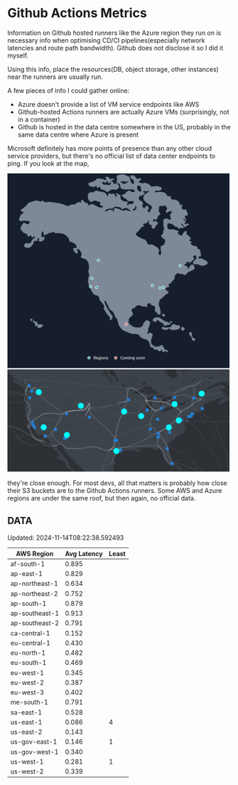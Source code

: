 # Github Actions Metrics
Information on Github hosted runners like the Azure region they run on is
necessary info when optimising CD/CI pipelines(especially network latencies and
route path bandwidth). Github does not disclose it so I did it myself.

Using this info, place the resources(DB, object storage, other instances) near
the runners are usually run.

A few pieces of info I could gather online:

- Azure doesn't provide a list of VM service endpoints like AWS
- Github-hosted Actions runners are actually Azure VMs (surprisingly, not in a
  container)
- Github is hosted in the data centre somewhere in the US, probably in the same
  data centre where Azure is present

Microsoft definitely has more points of presence than any other cloud service
providers, but there's no official list of data center endpoints to ping. If you
look at the map,

<a href="https://aws.amazon.com/about-aws/global-infrastructure/regions_az/">
<img src="image.png" style="width: 500px;">
</a>
<a href="https://datacenters.microsoft.com/globe/explore">
<img src="image-1.png" style="width: 500px;">
</a>

they're close enough. For most devs, all that matters is probably how close
their S3 buckets are to the Github Actions runners. Some AWS and Azure regions
are under the same roof, but then again, no official data.

## DATA
Updated: 2024-11-14T08:22:38.592493

| AWS Region | Avg Latency | Least |
| - | - | - |
| af-south-1 | 0.895 |  |
| ap-east-1 | 0.829 |  |
| ap-northeast-1 | 0.634 |  |
| ap-northeast-2 | 0.752 |  |
| ap-south-1 | 0.879 |  |
| ap-southeast-1 | 0.913 |  |
| ap-southeast-2 | 0.791 |  |
| ca-central-1 | 0.152 |  |
| eu-central-1 | 0.430 |  |
| eu-north-1 | 0.482 |  |
| eu-south-1 | 0.469 |  |
| eu-west-1 | 0.345 |  |
| eu-west-2 | 0.387 |  |
| eu-west-3 | 0.402 |  |
| me-south-1 | 0.791 |  |
| sa-east-1 | 0.528 |  |
| us-east-1 | 0.086 | 4 |
| us-east-2 | 0.143 |  |
| us-gov-east-1 | 0.146 | 1 |
| us-gov-west-1 | 0.340 |  |
| us-west-1 | 0.281 | 1 |
| us-west-2 | 0.339 |  |

